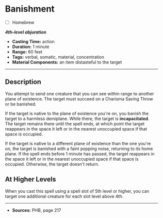# Banishment
- [ ] Homebrew

***4th-level abjuration***
- **Casting Time:** action
- **Duration:** 1 minute
- **Range:** 60 feet
- **Tags:** verbal, somatic, material, concentration
- **Material Components:** an item distasteful to the target

---

## Description
You attempt to send one creature that you can see within range to another plane of existence.
The target must succeed on a Charisma Saving Throw or be banished.

If the target is native to the plane of existence you're on, you banish the target to a harmless demiplane.
While there, the target is **incapacitated**.
The target remains there until the spell ends, at which point the target reappears in the space it left or in the nearest unoccupied space if that space is occupied.

If the target is native to a different plane of existence than the one you're on, the target is banished with a faint popping noise, returning to its home plane.
If the spell ends before 1 minute has passed, the target reappears in the space it left or in the nearest unoccupied space if that space is occupied.
Otherwise, the target doesn't return.

## At Higher Levels
When you cast this spell using a spell slot of 5th level or higher, you can target one additional creature for each slot level above 4th.

---

- **Sources:** PHB, page 217
